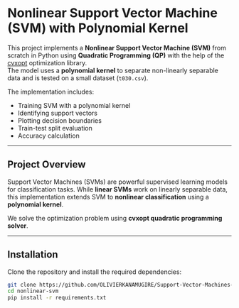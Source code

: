 # Nonlinear Support Vector Machine (SVM) with Polynomial Kernel

This project implements a **Nonlinear Support Vector Machine (SVM)** from scratch in Python using **Quadratic Programming (QP)** with the help of the [cvxopt](https://cvxopt.org/) optimization library.  
The model uses a **polynomial kernel** to separate non-linearly separable data and is tested on a small dataset (`t030.csv`).  

The implementation includes:
- Training SVM with a polynomial kernel
- Identifying support vectors
- Plotting decision boundaries
- Train-test split evaluation
- Accuracy calculation

---

## Project Overview
Support Vector Machines (SVMs) are powerful supervised learning models for classification tasks. While **linear SVMs** work on linearly separable data, this implementation extends SVM to **nonlinear classification** using a **polynomial kernel**.

We solve the optimization problem using **cvxopt quadratic programming solver**.

---

## Installation

Clone the repository and install the required dependencies:

```bash
git clone https://github.com/OLIVIERKANAMUGIRE/Support-Vector-Machines-from-Scratch.git
cd nonlinear-svm
pip install -r requirements.txt
